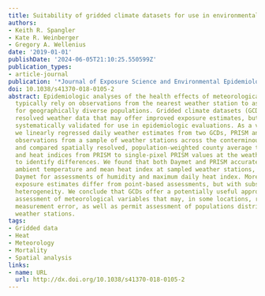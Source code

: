 ```yaml
---
title: Suitability of gridded climate datasets for use in environmental epidemiology
authors:
- Keith R. Spangler
- Kate R. Weinberger
- Gregory A. Wellenius
date: '2019-01-01'
publishDate: '2024-06-05T21:10:25.550599Z'
publication_types:
- article-journal
publication: '*Journal of Exposure Science and Environmental Epidemiology*'
doi: 10.1038/s41370-018-0105-2
abstract: Epidemiologic analyses of the health effects of meteorological exposures
  typically rely on observations from the nearest weather station to assess exposure
  for geographically diverse populations. Gridded climate datasets (GCD) provide spatially
  resolved weather data that may offer improved exposure estimates, but have not been
  systematically validated for use in epidemiologic evaluations. As a validation,
  we linearly regressed daily weather estimates from two GCDs, PRISM and Daymet, to
  observations from a sample of weather stations across the conterminous United States
  and compared spatially resolved, population-weighted county average temperatures
  and heat indices from PRISM to single-pixel PRISM values at the weather stations
  to identify differences. We found that both Daymet and PRISM accurately estimate
  ambient temperature and mean heat index at sampled weather stations, but PRISM outperforms
  Daymet for assessments of humidity and maximum daily heat index. Moreover, spatially-resolved
  exposure estimates differ from point-based assessments, but with substantial inter-county
  heterogeneity. We conclude that GCDs offer a potentially useful approach to exposure
  assessment of meteorological variables that may, in some locations, reduce exposure
  measurement error, as well as permit assessment of populations distributed far from
  weather stations.
tags:
- Gridded data
- Heat
- Meteorology
- Mortality
- Spatial analysis
links:
- name: URL
  url: http://dx.doi.org/10.1038/s41370-018-0105-2
---
```

